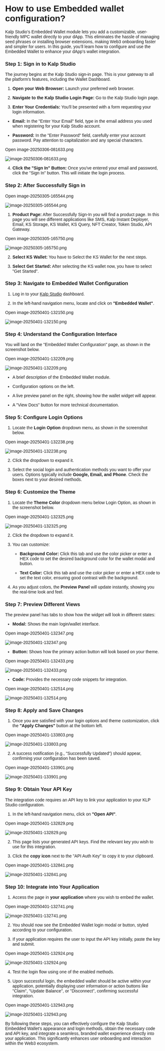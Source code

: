 <style>  body { font-family: "Source Sans 3", sans-serif!important; }</style>
<link href="https://fonts.googleapis.com/css2?family=Source+Sans+3:ital,wght@0,200..900;1,200..900&display=swap" rel="stylesheet">    
<link rel="stylesheet" href="https://fonts.googleapis.com/icon?family=Material+Icons">

# **How to use Embedded wallet configuration?**

Kalp Studio’s Embedded Wallet module lets you add a customizable, user-friendly MPC wallet directly to your dApp. This eliminates the hassle of managing seed phrases or installing browser extensions, making Web3 onboarding faster and simpler for users. In this guide, you’ll learn how to configure and use the Embedded Wallet to enhance your dApp’s wallet integration.

### **Step 1: Sign in to Kalp Studio**

The journey begins at the Kalp Studio sign-in page. This is your gateway to all the platform's features, including the Wallet Dashboard.

1.  **Open your Web Browser:** Launch your preferred web browser.
    
2.  **Navigate to the Kalp Studio Login Page:** Go to the Kalp Studio login page.
    
3.  **Enter Your Credentials:** You'll be presented with a form requesting your login information.
    

-   **Email:** In the "Enter Your Email" field, type in the email address you used when registering for your Kalp Studio account.
    
-   **Password:** In the "Enter Password" field, carefully enter your account password. Pay attention to capitalization and any special characters.
    

Open image-20250306-081633.png

![image-20250306-081633.png](blob:https://p2eprojects.atlassian.net/55ae44d8-d697-4457-a8aa-296802675359#media-blob-url=true&id=0467fbfc-9e5a-44be-b849-f743049a9bf8&collection=contentId-546963626&contextId=546963626&mimeType=image%2Fpng&name=image-20250306-081633.png&size=41448&width=1610&height=644&alt=image-20250306-081633.png)

4.  **Click the "Sign In" Button:** Once you've entered your email and password, click the "Sign In" button. This will initiate the login process.
    

### **Step 2: After Successfully Sign in**

Open image-20250305-165544.png

![image-20250305-165544.png](blob:https://p2eprojects.atlassian.net/d3e40927-0199-465a-b5e4-31d784a4d433#media-blob-url=true&id=45ed13e6-0d17-440f-ac91-7cbfdc8a7b04&collection=contentId-546963626&contextId=546963626&mimeType=image%2Fpng&name=image-20250305-165544.png&size=221015&width=1671&height=798&alt=image-20250305-165544.png)

1.  **Product Page:** After Successfully Sign-In you will find a product page. In this page you will see different applications like SMS, Kalp Instant Deployer, Email, KS Storage, KS Wallet, KS Query, NFT Creator, Token Studio, API Gateway.
    

Open image-20250305-165750.png

![image-20250305-165750.png](blob:https://p2eprojects.atlassian.net/c1914d82-56bb-45b2-aed8-34d4335d4667#media-blob-url=true&id=8f65baa2-2ced-4f36-9545-2c3b43c1f9ff&collection=contentId-546963626&contextId=546963626&mimeType=image%2Fpng&name=image-20250305-165750.png&size=228951&width=1671&height=798&alt=image-20250305-165750.png)

2.  **Select KS Wallet:** You have to Select the KS Wallet for the next steps.
    
3.  **Select Get Started:** After selecting the KS wallet now, you have to select "Get Started".
    

### **Step 3: Navigate to Embedded Wallet Configuration**

1.  Log in to your [Kalp Studio](https://accounts.kalp.studio/login "https://accounts.kalp.studio/login") dashboard.
    
2.  In the left-hand navigation menu, locate and click on **"Embedded Wallet"**.
    

Open image-20250401-132150.png

![image-20250401-132150.png](blob:https://p2eprojects.atlassian.net/a7febb07-5fce-45b8-b788-490048a607fe#media-blob-url=true&id=de649f6e-cf8d-4c3e-957b-99295dec13b0&collection=contentId-546963626&contextId=546963626&width=1687&height=653&alt=image-20250401-132150.png)

### **Step 4: Understand the Configuration Interface**

You will land on the "Embedded Wallet Configuration" page, as shown in the screenshot below.

Open image-20250401-132209.png

![image-20250401-132209.png](blob:https://p2eprojects.atlassian.net/4565468e-048b-4d36-874e-806f8fa8ef3f#media-blob-url=true&id=fd219867-c7c1-4b73-b0dd-a3c480cca7cf&collection=contentId-546963626&contextId=546963626&width=1691&height=527&alt=image-20250401-132209.png)

-   A brief description of the Embedded Wallet module.
    
-   Configuration options on the left.
    
-   A live preview panel on the right, showing how the wallet widget will appear.
    
-   A "View Docs" button for more technical documentation.
    

### **Step 5: Configure Login Options**

1.  Locate the **Login Option** dropdown menu, as shown in the screenshot below.
    

Open image-20250401-132238.png

![image-20250401-132238.png](blob:https://p2eprojects.atlassian.net/12e78580-edf2-449a-bac3-566fc3339f46#media-blob-url=true&id=6f883335-a0b7-4266-b609-0835f11d9951&collection=contentId-546963626&contextId=546963626&width=1694&height=587&alt=image-20250401-132238.png)

2.  Click the dropdown to expand it.
    
3.  Select the social login and authentication methods you want to offer your users. Options typically include **Google, Email, and Phone**. Check the boxes next to your desired methods.
    

### **Step 6: Customize the Theme**

1.  Locate the **Theme Color** dropdown menu below Login Option, as shown in the screenshot below.
    

Open image-20250401-132325.png

![image-20250401-132325.png](blob:https://p2eprojects.atlassian.net/b627ea5d-65e8-4573-a022-52a0edee45f4#media-blob-url=true&id=167734b2-c45c-483e-ae2c-c41152d24eed&collection=contentId-546963626&contextId=546963626&mimeType=image%2Fpng&name=image-20250401-132325.png&size=357698&width=1675&height=749&alt=image-20250401-132325.png)

2.  Click the dropdown to expand it.
    
3.  You can customize:
    
    -   **Background Color:** Click this tab and use the color picker or enter a HEX code to set the desired background color for the wallet modal and button.
        
    -   **Text Color:** Click this tab and use the color picker or enter a HEX code to set the text color, ensuring good contrast with the background.
        
4.  As you adjust colors, the **Preview Panel** will update instantly, showing you the real-time look and feel.
    

### **Step 7: Preview Different Views**

The preview panel has tabs to show how the widget will look in different states:

-   **Modal:** Shows the main login/wallet interface.
    

Open image-20250401-132347.png

![image-20250401-132347.png](blob:https://p2eprojects.atlassian.net/90e12f71-e50d-4be3-953b-628bf21d5861#media-blob-url=true&id=60d99946-9db4-49e3-8284-69d6eda20bda&collection=contentId-546963626&contextId=546963626&mimeType=image%2Fpng&name=image-20250401-132347.png&size=359041&width=1675&height=749&alt=image-20250401-132347.png)

-   **Button:** Shows how the primary action button will look based on your theme.
    

Open image-20250401-132433.png

![image-20250401-132433.png](blob:https://p2eprojects.atlassian.net/ad71c394-1bed-41b8-a1f2-192ddbcd87b9#media-blob-url=true&id=992a4c7f-f155-4156-9d8c-987204e6c035&collection=contentId-546963626&contextId=546963626&mimeType=image%2Fpng&name=image-20250401-132433.png&size=338562&width=1688&height=732&alt=image-20250401-132433.png)

-   **Code:** Provides the necessary code snippets for integration.
    

Open image-20250401-132514.png

![image-20250401-132514.png](blob:https://p2eprojects.atlassian.net/9016bdb0-6464-47df-805c-a5a3d84f12d3#media-blob-url=true&id=2c6cfade-8df0-4d99-910f-95806d173db1&collection=contentId-546963626&contextId=546963626&mimeType=image%2Fpng&name=image-20250401-132514.png&size=230790&width=1699&height=765&alt=image-20250401-132514.png)

### **Step 8: Apply and Save Changes**

1.  Once you are satisfied with your login options and theme customization, click the **"Apply Changes"** button at the bottom left.
    

Open image-20250401-133803.png

![image-20250401-133803.png](blob:https://p2eprojects.atlassian.net/e36717c1-31af-4ad6-8f74-5ebb3f657224#media-blob-url=true&id=2bde69b5-4605-491c-92f9-12f3616972a5&collection=contentId-546963626&contextId=546963626&mimeType=image%2Fpng&name=image-20250401-133803.png&size=225568&width=660&height=764&alt=image-20250401-133803.png)

2.  A success notification (e.g., "Successfully Updated") should appear, confirming your configuration has been saved.
    

Open image-20250401-133901.png

![image-20250401-133901.png](blob:https://p2eprojects.atlassian.net/6976bf18-9963-46ed-b831-ab9f909b9e25#media-blob-url=true&id=6a3e643e-8ba6-45da-a55d-6c334e1468ac&collection=contentId-546963626&contextId=546963626&mimeType=image%2Fpng&name=image-20250401-133901.png&size=350167&width=1688&height=722&alt=image-20250401-133901.png)

### **Step 9: Obtain Your API Key**

The integration code requires an API key to link your application to your KLP Studio configuration.

1.  In the left-hand navigation menu, click on **"Open API"**.
    

Open image-20250401-132829.png

![image-20250401-132829.png](blob:https://p2eprojects.atlassian.net/6509a0f5-acff-4c8d-9c11-dfa4ca0bb0fe#media-blob-url=true&id=a3010558-36e2-41e7-8303-48e1a9cf3eec&collection=contentId-546963626&contextId=546963626&mimeType=image%2Fpng&name=image-20250401-132829.png&size=59462&width=1688&height=540&alt=image-20250401-132829.png)

2.  This page lists your generated API keys. Find the relevant key you wish to use for this integration.
    
3.  Click the **copy icon** next to the "API Auth Key" to copy it to your clipboard.
    

Open image-20250401-132841.png

![image-20250401-132841.png](blob:https://p2eprojects.atlassian.net/a4ff7dc1-16c3-4466-92b3-b46f12a35be7#media-blob-url=true&id=0ac784eb-ab3e-41a5-b287-ff6203603d82&collection=contentId-546963626&contextId=546963626&mimeType=image%2Fpng&name=image-20250401-132841.png&size=60342&width=1688&height=540&alt=image-20250401-132841.png)

### **Step 10: Integrate into Your Application**

1.  Access the page in **your application** where you wish to embed the wallet.
    

Open image-20250401-132741.png

![image-20250401-132741.png](blob:https://p2eprojects.atlassian.net/390d400c-191d-4377-ad56-b04fb8a474b6#media-blob-url=true&id=dd34e516-21ab-4922-b110-f647b813e2d2&collection=contentId-546963626&contextId=546963626&mimeType=image%2Fpng&name=image-20250401-132741.png&size=72579&width=1480&height=435&alt=image-20250401-132741.png)

2.  You should now see the Embedded Wallet login modal or button, styled according to your configuration.
    
3.  If your application requires the user to input the API key initially, paste the key and submit.
    

Open image-20250401-132924.png

![image-20250401-132924.png](blob:https://p2eprojects.atlassian.net/c3f34e54-53ed-40e3-aaa1-d60aaccb20e3#media-blob-url=true&id=eaf1138a-6232-4e60-be40-a5bcb21ac323&collection=contentId-546963626&contextId=546963626&mimeType=image%2Fpng&name=image-20250401-132924.png&size=55381&width=1026&height=381&alt=image-20250401-132924.png)

4.  Test the login flow using one of the enabled methods.
    
5.  Upon successful login, the embedded wallet should be active within your application, potentially displaying user information or action buttons like "Claim", "Update Balance", or "Disconnect", confirming successful integration.
    

Open image-20250401-132943.png

![image-20250401-132943.png](blob:https://p2eprojects.atlassian.net/49734f9f-d74b-4a69-a0f1-7602d86cda71#media-blob-url=true&id=c8a5ff05-63c3-428e-a2e2-53f46c69f138&collection=contentId-546963626&contextId=546963626&mimeType=image%2Fpng&name=image-20250401-132943.png&size=45251&width=963&height=344&alt=image-20250401-132943.png)

By following these steps, you can effectively configure the Kalp Studio Embedded Wallet's appearance and login methods, obtain the necessary code and API key, and integrate a seamless, branded wallet experience directly into your application. This significantly enhances user onboarding and interaction within the Web3 ecosystem.